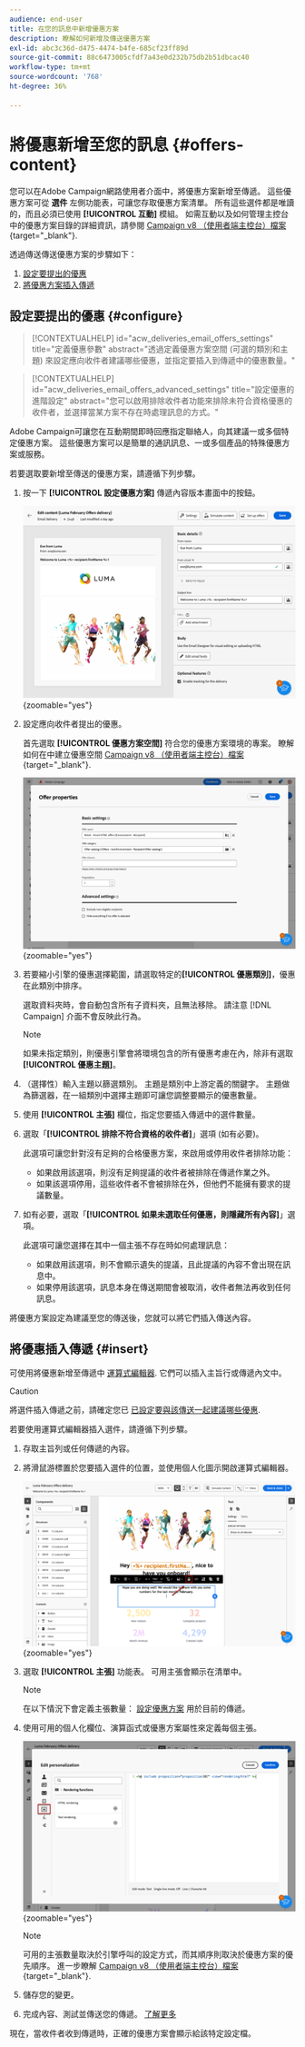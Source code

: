 ```yaml
---
audience: end-user
title: 在您的訊息中新增優惠方案
description: 瞭解如何新增及傳送優惠方案
exl-id: abc3c36d-d475-4474-b4fe-685cf23ff89d
source-git-commit: 88c6473005cfdf7a43e0d232b75db2b51dbcac40
workflow-type: tm+mt
source-wordcount: '768'
ht-degree: 36%

---
```



# 將優惠新增至您的訊息 {#offers-content}

您可以在Adobe Campaign網路使用者介面中，將優惠方案新增至傳遞。 這些優惠方案可從 **選件** 左側功能表，可讓您存取優惠方案清單。 所有這些選件都是唯讀的，而且必須已使用 **[!UICONTROL 互動]** 模組。 如需互動以及如何管理主控台中的優惠方案目錄的詳細資訊，請參閱 [Campaign v8 （使用者端主控台）檔案](https://experienceleague.adobe.com/docs/campaign/campaign-v8/offers/interaction.html?lang=zh-Hant){target="_blank"}.


透過傳送傳送優惠方案的步驟如下：

1. [設定要提出的優惠](#configure)
1. [將優惠方案插入傳遞](#insert)

## 設定要提出的優惠 {#configure}

>[!CONTEXTUALHELP]
>id="acw_deliveries_email_offers_settings"
>title="定義優惠參數"
>abstract="透過定義優惠方案空間 (可選的類別和主題) 來設定應向收件者建議哪些優惠，並指定要插入到傳遞中的優惠數量。"

>[!CONTEXTUALHELP]
>id="acw_deliveries_email_offers_advanced_settings"
>title="設定優惠的進階設定"
>abstract="您可以啟用排除收件者功能來排除未符合資格優惠的收件者，並選擇當某方案不存在時處理訊息的方式。"

Adobe Campaign可讓您在互動期間即時回應指定聯絡人，向其建議一或多個特定優惠方案。 這些優惠方案可以是簡單的通訊訊息、一或多個產品的特殊優惠方案或服務。

若要選取要新增至傳送的優惠方案，請遵循下列步驟。

1. 按一下 **[!UICONTROL 設定優惠方案]** 傳遞內容版本畫面中的按鈕。

   ![](assets/offer-setup.png){zoomable=&quot;yes&quot;}

1. 設定應向收件者提出的優惠。

   首先選取 **[!UICONTROL 優惠方案空間]** 符合您的優惠方案環境的專案。 瞭解如何在中建立優惠空間 [Campaign v8 （使用者端主控台）檔案](https://experienceleague.adobe.com/docs/campaign/campaign-v8/offers/interaction-settings/interaction-offer-spaces.html){target="_blank"}.

   ![](assets/offer-create-content.png){zoomable=&quot;yes&quot;}

1. 若要縮小引擎的優惠選擇範圍，請選取特定的&#x200B;**[!UICONTROL 優惠類別]**，優惠在此類別中排序。

   選取資料夾時，會自動包含所有子資料夾，且無法移除。 請注意 [!DNL Campaign] 介面不會反映此行為。

   >[!NOTE]
   >
   >如果未指定類別，則優惠引擎會將環境包含的所有優惠考慮在內，除非有選取&#x200B;**[!UICONTROL 優惠主題]**。

1. （選擇性）輸入主題以篩選類別。 主題是類別中上游定義的關鍵字。 主題做為篩選器，在一組類別中選擇主題即可讓您調整要顯示的優惠數量。

1. 使用 **[!UICONTROL 主張]** 欄位，指定您要插入傳遞中的選件數量。

1. 選取「**[!UICONTROL 排除不符合資格的收件者]**」選項 (如有必要)。

   此選項可讓您針對沒有足夠的合格優惠方案，來啟用或停用收件者排除功能：

   * 如果啟用該選項，則沒有足夠提議的收件者被排除在傳遞作業之外。
   * 如果該選項停用，這些收件者不會被排除在外，但他們不能擁有要求的提議數量。

1. 如有必要，選取「**[!UICONTROL 如果未選取任何優惠，則隱藏所有內容]**」選項。

   此選項可讓您選擇在其中一個主張不存在時如何處理訊息：

   * 如果啟用該選項，則不會顯示遺失的提議，且此提議的內容不會出現在訊息中。
   * 如果停用該選項，訊息本身在傳送期間會被取消，收件者無法再收到任何訊息。

將優惠方案設定為建議至您的傳送後，您就可以將它們插入傳送內容。

## 將優惠插入傳遞 {#insert}

可使用將優惠新增至傳遞中 [運算式編輯器](../personalization/gs-personalization.md#access). 它們可以插入主旨行或傳遞內文中。

>[!CAUTION]
>
>將選件插入傳遞之前，請確定您已 [已設定要與該傳送一起建議哪些優惠](#configure).

若要使用運算式編輯器插入選件，請遵循下列步驟。

1. 存取主旨列或任何傳遞的內容。

1. 將滑鼠游標置於您要插入選件的位置，並使用個人化圖示開啟運算式編輯器。

   ![](assets/offer-insert-perso-icon.png){zoomable=&quot;yes&quot;}

1. 選取 **[!UICONTROL 主張]** 功能表。 可用主張會顯示在清單中。

   >[!NOTE]
   >
   >在以下情況下會定義主張數量： [設定優惠方案](#configure) 用於目前的傳遞。

1. 使用可用的個人化欄位、演算函式或優惠方案屬性來定義每個主張。

   ![](assets/offer-inserted.png){zoomable=&quot;yes&quot;}

   >[!NOTE]
   >
   >可用的主張數量取決於引擎呼叫的設定方式，而其順序則取決於優惠方案的優先順序。 進一步瞭解 [Campaign v8 （使用者端主控台）檔案](https://experienceleague.adobe.com/docs/campaign/campaign-v8/offers/interaction-best-practices.html){target="_blank"}.

1. 儲存您的變更。

1. 完成內容、測試並傳送您的傳遞。 [了解更多](gs-messages.md)

現在，當收件者收到傳遞時，正確的優惠方案會顯示給該特定設定檔。
